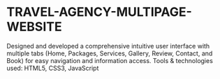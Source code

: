 # TRAVEL-AGENCY-MULTIPAGE-WEBSITE
Designed and developed a comprehensive intuitive user interface with multiple tabs (Home, Packages, Services, Gallery, Review, Contact, and Book) for easy navigation and information access.
Tools & technologies used: HTML5, CSS3, JavaScript

